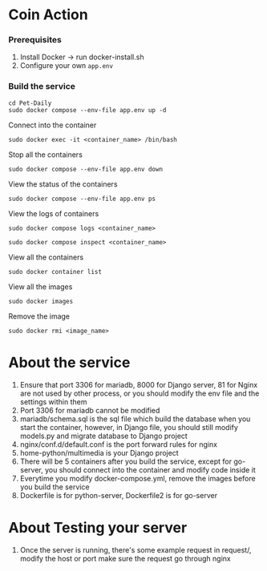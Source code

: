 # Coin Action

### Prerequisites
1. Install Docker -> run docker-install.sh
2. Configure your own `app.env`

   
### Build the service
```
cd Pet-Daily
sudo docker compose --env-file app.env up -d
```

Connect into the container

```
sudo docker exec -it <container_name> /bin/bash
```

Stop all the containers

```
sudo docker compose --env-file app.env down
```

View the status of the containers

```
sudo docker compose --env-file app.env ps
```

View the logs of containers

```
sudo docker compose logs <container_name>
```
```
sudo docker compose inspect <container_name>
```

View all the containers

```
sudo docker container list
```

View all the images

```
sudo docker images
```

Remove the image

```
sudo docker rmi <image_name>
```

# About the service
1. Ensure that port 3306 for mariadb, 8000 for Django server, 81 for Nginx are not used by other process, or you should modify the env file and the settings within them
2. Port 3306 for mariadb cannot be modified
3. mariadb/schema.sql is the sql file which build the database when you start the container, however, in Django file, you should still modify models.py and migrate database to Django project
4. nginx/conf.d/default.conf is the port forward rules for nginx
5. home-python/multimedia is your Django project
6. There will be 5 containers after you build the service, except for go-server, you should connect into the container and modify code inside it
7. Everytime you modify docker-compose.yml, remove the images before you build the service
8. Dockerfile is for python-server, Dockerfile2 is for go-server


# About Testing your server
1. Once the server is running, there's some example request in request/, modify the host or port make sure the request go through nginx